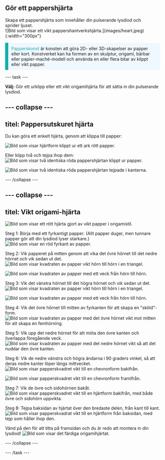 ## Gör ett pappershjärta

<div style="display: flex; flex-wrap: wrap">
<div style="flex-basis: 200px; flex-grow: 1; margin-right: 15px;">
Skapa ett pappershjärta som innehåller din pulserande lysdiod och sprider ljuset. 
</div>
<div>
![Bild som visar ett vikt pappershantverkshjärta.](images/heart.jpeg){:width="300px"}
</div>
</div>

<p style="border-left: solid; border-width:10px; border-color: #0faeb0; background-color: aliceblue; padding: 10px;">
<span style="color: #0faeb0">Papperskonst</span> är konsten att göra 2D- eller 3D-skapelser av papper eller kort. Konstverket kan ha formen av en skulptur, origami, bärbar eller papier-maché-modell och använda en eller flera bitar av klippt eller vikt papper.</p>

--- task ---

**Välj:** Gör ett urklipp eller ett vikt origamihjärta för att sätta in din pulserande lysdiod.

--- collapse ---
---
titel: Pappersutskuret hjärta
---

Du kan göra ett enkelt hjärta, genom att klippa till papper:

![Bild som visar hjärtform klippt ur ett ark rött papper.](images/heart-cutout.png)

Eller klipp två och tejpa ihop dem: ![Bild som visar två identiska röda pappershjärtan klippt ur papper.](images/heart-cutout2.png)

![Bild som visar två identiska röda pappershjärtan tejpade i kanterna.](images/heart-cutout3.png)


--- /collapse ---


--- collapse ---
---
titel: Vikt origami-hjärta
---

![Bild som visar ett rött hjärta gjort av vikt papper i origamistil.](images/heart.png)

Steg 1: Börja med ett fyrkantigt papper. (Allt papper duger, men tunnare papper gör att din lysdiod lyser starkare.) ![Bild som visar en röd fyrkant av papper.](images/heart1.png)


Steg 2: Vik papperet på mitten genom att vika det övre hörnet till det nedre hörnet och vik sedan ut det. ![Bild som visar kvadraten av papper vikt hörn till hörn i en triangel.](images/heart2.png)

![Bild som visar kvadraten av papper med ett veck från hörn till hörn.](images/heart3.png)


Steg 3: Vik det vänstra hörnet till det högra hörnet och vik sedan ut det. ![Bild som visar kvadraten av papper vikt hörn till hörn i en triangel.](images/heart4.png)

![Bild som visar kvadraten av papper med ett veck från hörn till hörn.](images/heart5.png)


Steg 4: Vik det övre hörnet till mitten av fyrkanten för att skapa en "sköld"-form. ![Bild som visar kvadraten av papper med det övre hörnet vikt mot mitten för att skapa en femhörning.](images/heart6.png)


Steg 5: Vik upp det nedre hörnet för att möta den övre kanten och överlappa föregående veck. ![Bild som visar kvadraten av papper med det nedre hörnet vikt så att det nuddar den övre kanten.](images/heart7.png)

Steg 6: Vik de nedre vänstra och högra ändarna i 90 graders vinkel, så att deras nedre kanter löper längs mittvecket. ![Bild som visar papperskvadret vikt till en chevronform bakifrån.](images/heart8.png)

![Bild som visar papperskvadret vikt till en chevronform framifrån.](images/heart9.png)


Steg 7: Vik de övre och sidohörnen bakåt. ![Bild som visar papperskvadret vikt till en hjärtform bakifrån, med både övre och sidohörn uppvikta.](images/heart10.png)

Steg 8: Tejpa baksidan av hjärtat över den bredaste delen, från kant till kant. ![Bild som visar papperskvadrat vikt till en hjärtform från baksidan, med tejp som håller ihop den.](images/heart11.png)

Vänd på den för att titta på framsidan och du är redo att montera in din lysdiod! ![Bild som visar det färdiga origamihjärtat.](images/heart.png)


--- /collapse ---

--- /task ---



